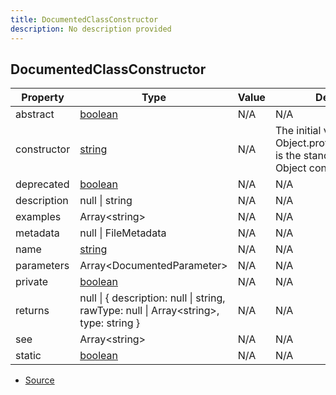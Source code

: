 ```yaml
---
title: DocumentedClassConstructor
description: No description provided
---
```


## DocumentedClassConstructor

| Property | Type | Value | Description |
| ----------- | ----------- | ----------- | ----------- |
| abstract | [boolean](https://developer.mozilla.org/en-US/docs/Web/JavaScript/Reference/Global_Objects/Boolean) | N/A | N/A |
| constructor | [string](https://developer.mozilla.org/en-US/docs/Web/JavaScript/Reference/Global_Objects/String) | N/A | The initial value of Object.prototype.constructor is the standard built-in Object constructor. |
| deprecated | [boolean](https://developer.mozilla.org/en-US/docs/Web/JavaScript/Reference/Global_Objects/Boolean) | N/A | N/A |
| description | null \| string | N/A | N/A |
| examples | Array\<string> | N/A | N/A |
| metadata | null \| FileMetadata | N/A | N/A |
| name | [string](https://developer.mozilla.org/en-US/docs/Web/JavaScript/Reference/Global_Objects/String) | N/A | N/A |
| parameters | Array\<DocumentedParameter> | N/A | N/A |
| private | [boolean](https://developer.mozilla.org/en-US/docs/Web/JavaScript/Reference/Global_Objects/Boolean) | N/A | N/A |
| returns | null \| \{   description: null \| string,   rawType: null \| Array\<string>,   type: string } | N/A | N/A |
| see | Array\<string> | N/A | N/A |
| static | [boolean](https://developer.mozilla.org/en-US/docs/Web/JavaScript/Reference/Global_Objects/Boolean) | N/A | N/A |


- [Source](https://github.com/neplextech/micro-docgen/blob/0a3a2574da6de7199a2316a00abcd9d9f17c69a7/src/serializers/ClassSerializer.ts#L22)